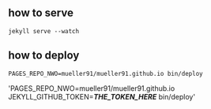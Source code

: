 ## how to serve

`jekyll serve --watch `

## how to deploy

`PAGES_REPO_NWO=mueller91/mueller91.github.io bin/deploy`

'PAGES_REPO_NWO=mueller91/mueller91.github.io JEKYLL_GITHUB_TOKEN=___THE_TOKEN_HERE___ bin/deploy'



